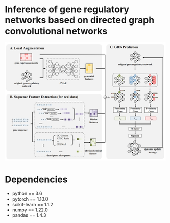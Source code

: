 # Inference of gene regulatory networks based on directed graph convolutional networks
![image text](https://github.com/thinpillow/dgcgrn/blob/main/dgcgrn/DGCGRN.png)

# Dependencies
  - python == 3.6
  - pytorch == 1.10.0
  - scikit-learn == 1.1.2
  - numpy == 1.22.0
  - pandas == 1.4.3
  
